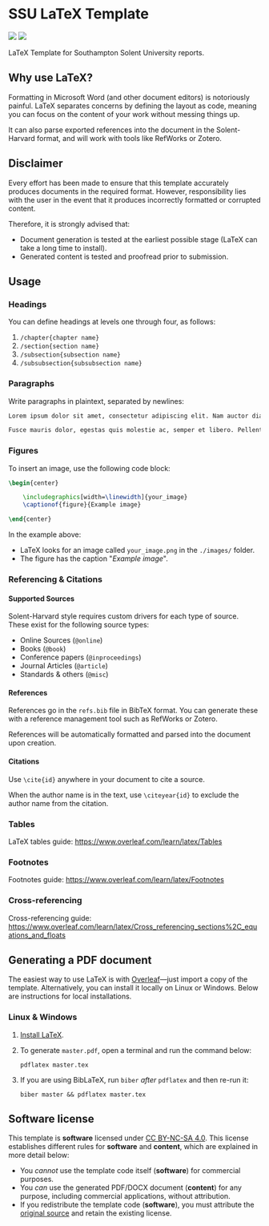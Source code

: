 # SSU LaTeX Template
[![](https://img.shields.io/github/v/release/samcole8/solent-latex-template
)](https://github.com/samcole8/solent-latex-template/releases/latest)
![](https://img.shields.io/badge/status-in_development-orange
)

LaTeX Template for Southampton Solent University reports.

## Why use LaTeX?

Formatting in Microsoft Word (and other document editors) is notoriously painful. LaTeX separates concerns by defining 
the layout as code, meaning you can focus on the content of your work without messing things up.

It can also parse exported references into the document in the Solent-Harvard format, and will work with tools like RefWorks or Zotero.

## Disclaimer

Every effort has been made to ensure that this template accurately produces documents in the required format. However, responsibility lies with the user in the event that it produces incorrectly formatted or corrupted content.

Therefore, it is strongly advised that:

- Document generation is tested at the earliest possible stage (LaTeX can take a long time to install).
- Generated content is tested and proofread prior to submission.

## Usage

### Headings

You can define headings at levels one through four, as follows:

1. `/chapter{chapter name}`
2. `/section{section name}`
3. `/subsection{subsection name}`
4. `/subsubsection{subsubsection name}`

### Paragraphs

Write paragraphs in plaintext, separated by newlines:

```tex
Lorem ipsum dolor sit amet, consectetur adipiscing elit. Nam auctor diam augue, at fermentum mauris cursus eget.

Fusce mauris dolor, egestas quis molestie ac, semper et libero. Pellentesque varius eros in dui porta suscipit.
```

### Figures

To insert an image, use the following code block:

```tex
\begin{center}

    \includegraphics[width=\linewidth]{your_image}
    \captionof{figure}{Example image}

\end{center}
```

In the example above:

- LaTeX looks for an image called `your_image.png` in the `./images/` folder.
- The figure has the caption "*Example image*".

### Referencing & Citations

#### Supported Sources

Solent-Harvard style requires custom drivers for each type of source. These exist for the following source types:

- Online Sources (`@online`)
- Books (`@book`)
- Conference papers (`@inproceedings`)
- Journal Articles (`@article`)
- Standards & others (`@misc`)

#### References

References go in the `refs.bib` file in BibTeX format. You can generate these with a reference management tool such as RefWorks or Zotero.

References will be automatically formatted and parsed into the document upon creation.

#### Citations

 Use `\cite{id}` anywhere in your document to cite a source.

 When the author name is in the text, use `\citeyear{id}` to exclude the author name from the citation.

### Tables

LaTeX tables guide: https://www.overleaf.com/learn/latex/Tables

### Footnotes

Footnotes guide: https://www.overleaf.com/learn/latex/Footnotes

### Cross-referencing

Cross-referencing guide: https://www.overleaf.com/learn/latex/Cross_referencing_sections%2C_equations_and_floats

## Generating a PDF document

The easiest way to use LaTeX is with [Overleaf](https://www.overleaf.com/)—just import a copy of the template. Alternatively, you can install it locally on Linux or Windows. Below are instructions for local installations.

### Linux & Windows

1. [Install LaTeX](https://www.latex-project.org/get/).
2. To generate `master.pdf`, open a terminal and run the command below:
    ```
    pdflatex master.tex
    ```
3. If you are using BibLaTeX, run `biber` *after* `pdflatex` and then re-run it:

    ```
    biber master && pdflatex master.tex
    ```

## Software license

This template is **software** licensed under [CC BY-NC-SA 4.0](https://creativecommons.org/licenses/by-nc-sa/4.0/deed.en). This license establishes different rules for **software** and **content**, which are explained in more detail below:

- You *cannot* use the template code itself (**software**) for commercial purposes.
- You *can* use the generated PDF/DOCX document (**content**) for any purpose, including commercial applications, without attribution.
- If you redistribute the template code (**software**), you must attribute the [original source](https://github.com/samcole8/solent-latex-template) and retain the existing license.
